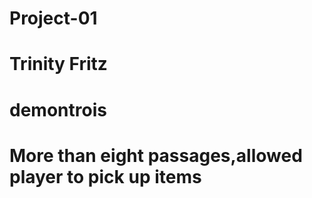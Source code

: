 # Project-01

# Trinity Fritz

# demontrois

# More than eight passages,allowed player to pick up items


